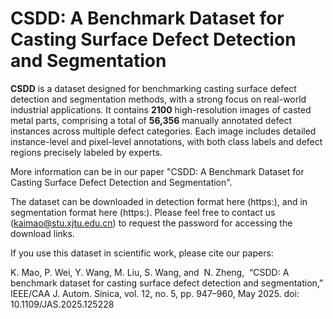 # CSDD: A Benchmark Dataset for Casting Surface Defect Detection and Segmentation

**CSDD** is a dataset designed for benchmarking casting surface defect detection and segmentation methods, with a strong focus on real-world industrial applications. It contains **2100** high-resolution images of casted metal parts, comprising a total of **56,356** manually annotated defect instances across multiple defect categories. Each image includes detailed instance-level and pixel-level annotations, with both class labels and defect regions precisely labeled by experts.

More information can be in our paper "CSDD: A Benchmark Dataset for Casting Surface Defect Detection and Segmentation".

The dataset can be downloaded in detection format here (https:), and in segmentation format here (https:). Please feel free to contact us (kaimao@stu.xjtu.edu.cn) to request the password for accessing the download links.


If you use this dataset in scientific work, please cite our papers:

K. Mao, P. Wei, Y. Wang, M. Liu, S. Wang, and  N. Zheng,  “CSDD: A benchmark dataset for casting surface defect detection and segmentation,” IEEE/CAA J. Autom. Sinica, vol. 12, no. 5, pp. 947–960, May 2025.  doi:  10.1109/JAS.2025.125228
